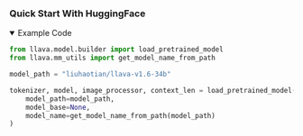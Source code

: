 
### Quick Start With HuggingFace

<details open>
<summary >Example Code</summary>

```Python
from llava.model.builder import load_pretrained_model
from llava.mm_utils import get_model_name_from_path

model_path = "liuhaotian/llava-v1.6-34b"

tokenizer, model, image_processor, context_len = load_pretrained_model(
    model_path=model_path,
    model_base=None,
    model_name=get_model_name_from_path(model_path)
)
```